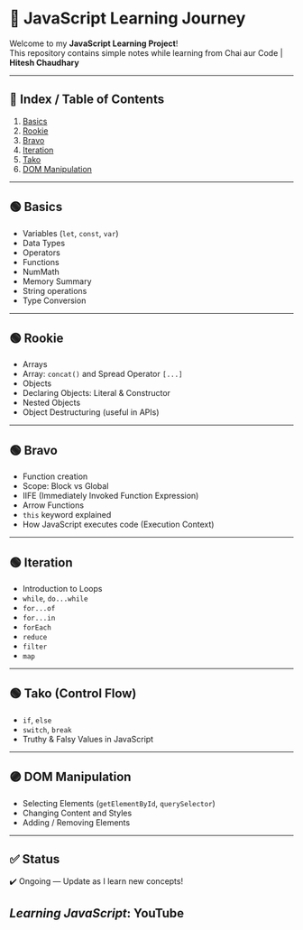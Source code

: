 # 🚀 JavaScript Learning Journey

Welcome to my **JavaScript Learning Project**!  
This repository contains simple notes while learning from Chai aur Code | **Hitesh Chaudhary** 

---
## 📜 **Index / Table of Contents**
1. [Basics](#basics)
2. [Rookie](#rookie)
3. [Bravo](#bravo)
4. [Iteration](#iteration)
5. [Tako](#tako)
6. [DOM Manipulation](#dom-manipulation)

---

## 🟢 **Basics**
- Variables (`let`, `const`, `var`)
- Data Types
- Operators
- Functions
- NumMath
- Memory Summary
- String operations
- Type Conversion

---

## 🟢 **Rookie**
- Arrays
- Array: `concat()` and Spread Operator `[...]`
- Objects
- Declaring Objects: Literal & Constructor
- Nested Objects
- Object Destructuring (useful in APIs)

---

## 🟢 **Bravo**
- Function creation
- Scope: Block vs Global
- IIFE (Immediately Invoked Function Expression)
- Arrow Functions
- `this` keyword explained
- How JavaScript executes code (Execution Context)

---

## 🟢 **Iteration**
- Introduction to Loops
- `while`, `do...while`
- `for...of`
- `for...in`
- `forEach`
- `reduce`
- `filter`
- `map`

---

## 🟢 **Tako (Control Flow)**
- `if`, `else`
- `switch`, `break`
- Truthy & Falsy Values in JavaScript

---

## 🟣 **DOM Manipulation**
- Selecting Elements (`getElementById`, `querySelector`)
- Changing Content and Styles
- Adding / Removing Elements

---

## ✅ **Status**
✔️ Ongoing — Update as I learn new concepts!


*Learning JavaScript*: YouTube
---